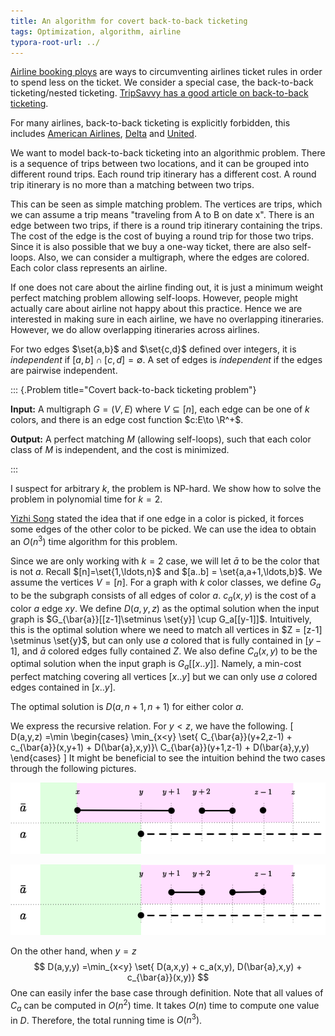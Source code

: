 ```yaml
---
title: An algorithm for covert back-to-back ticketing
tags: Optimization, algorithm, airline
typora-root-url: ../
---
```



[Airline booking ploys](https://en.wikipedia.org/wiki/Airline_booking_ploys) are ways to circumventing airlines ticket rules in order to spend less on the ticket. We consider a special case, the back-to-back ticketing/nested ticketing. [TripSavvy has a good article on back-to-back ticketing](https://www.tripsavvy.com/back-to-back-ticketing-468287). 

For many airlines, back-to-back ticketing is explicitly forbidden, this includes [American Airlines](https://www.aa.com/i18n/customer-service/support/conditions-of-carriage.jsp?anchorEvent=false&from=footer?#ticketvalidity), [Delta](https://www.delta.com/us/en/booking-information/fare-classes-and-tickets/ticket-rules-restrictions) and [United](https://www.united.com/ual/en/us/fly/contract-of-carriage.html).

We want to model back-to-back ticketing into an algorithmic problem. There is a sequence of trips between two locations, and it can be grouped into different round trips. Each round trip itinerary has a different cost. A round trip itinerary is no more than a matching between two trips. 

This can be seen as simple matching problem. The vertices are trips, which we can assume a trip means "traveling from A to B on date x". There is an edge between two trips, if there is a round trip itinerary containing the trips. The cost of the edge is the cost of buying a round trip for those two trips. Since it is also possible that we buy a one-way ticket, there are also self-loops. Also, we can consider a multigraph, where the edges are colored. Each color class represents an airline.

If one does not care about the airline finding out, it is just a minimum weight perfect matching problem allowing self-loops. However, people might actually care about airline not happy about this practice. Hence we are interested in making sure in each airline, we have no overlapping itineraries. However, we do allow overlapping itineraries across airlines. 

For two edges $\set{a,b}$ and $\set{c,d}$ defined over integers, it is _independent_ if $[a,b]\cap [c,d]= \emptyset$. A set of edges is _independent_ if the edges are pairwise independent.

::: {.Problem title="Covert back-to-back ticketing problem"}

**Input:** A multigraph $G=(V,E)$ where $V\subseteq [n]$, each edge can be one of $k$ colors, and there is an edge cost function $c:E\to \R^+$. 
    
**Output:** A perfect matching $M$ (allowing self-loops), such that each color class of $M$ is independent, and the cost is minimized. 

:::

I suspect for arbitrary $k$, the problem is NP-hard. We show how to solve the problem in polynomial time for $k=2$. 

[Yizhi Song](https://yizhis.github.io/) stated the idea that if one edge in a color is picked, it forces some edges of the other color to be picked. We can use the idea to obtain an $O(n^3)$ time algorithm for this problem.

Since we are only working with $k=2$ case, we will let $\bar{a}$ to be the color that is not $a$. Recall $[n]=\set{1,\ldots,n}$ and $[a..b] = \set{a,a+1,\ldots,b}$. We assume the vertices $V=[n]$. For a graph with $k$ color classes, we define $G_a$ to be the subgraph consists of all edges of color $a$. $c_a(x,y)$ is the cost of a color $a$ edge $xy$. We define $D(a,y,z)$ as the optimal solution when the input graph is $G_{\bar{a}}[[z-1]\setminus \set{y}] \cup G_a[[y-1]]$. Intuitively, this is the optimal solution where we need to match all vertices in $Z = [z-1] \setminus \set{y}$, but can only use $a$ colored that is fully contained in $[y-1]$, and $\bar{a}$ colored edges fully contained $Z$. We also define $C_{a}(x,y)$ to be the optimal solution when the input graph is $G_a[[x..y]]$. Namely, a min-cost perfect matching covering all vertices $[x..y]$ but we can only use $a$ colored edges contained in $[x..y]$.

The optimal solution is $D(a,n+1,n+1)$ for either color $a$.

We express the recursive relation. For $y<z$, we have the following.
\[
D(a,y,z) =\min \begin{cases}
\min_{x<y} \set{ C_{\bar{a}}(y+2,z-1) + c_{\bar{a}}(x,y+1) + D(\bar{a},x,y)}\\
C_{\bar{a}}(y+1,z-1) + D(\bar{a},y,y)
\end{cases}
\]
It might be beneficial to see the intuition behind the two cases through the following pictures.

![First case.](/files/ticketing_case1.png)

![Second case.](/files/ticketing_case2.png)

On the other hand, when $y=z$
$$
D(a,y,y) =\min_{x<y} \set{
D(a,x,y) + c_a(x,y),
D(\bar{a},x,y) + c_{\bar{a}}(x,y)}
$$
One can easily infer the base case through definition. Note that all values of $C_a$ can be computed in $O(n^2)$ time. It takes $O(n)$ time to compute one value in $D$. Therefore, the total running time is $O(n^3)$.
